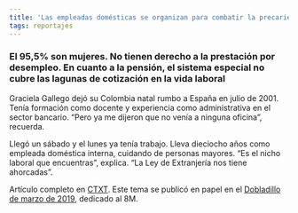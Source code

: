 ```yaml
---
title: 'Las empleadas domésticas se organizan para combatir la precariedad y el aislamiento'
tags: reportajes
---
```

### El 95,5% son mujeres. No tienen derecho a la prestación por desempleo. En cuanto a la pensión, el sistema especial no cubre las lagunas de cotización en la vida laboral

Graciela Gallego dejó su Colombia natal rumbo a España en julio de 2001. Tenía formación como docente y experiencia como administrativa en el sector bancario. “Pero ya me dijeron que no venía a ninguna oficina”, recuerda.

Llegó un sábado y el lunes ya tenía trabajo. Lleva dieciocho años como empleada doméstica interna, cuidando de personas mayores. “Es el nicho laboral que encuentras”, explica. “La Ley de Extranjería nos tiene ahorcadas”.

Artículo completo en [CTXT](https://ctxt.es/es/20190220/Politica/24698/Elena-de-sus-empleadas-domesticas-abandono-aislamiento-condiciones-precarias.htm). Este tema se publicó en papel en el [Dobladillo de marzo de 2019](https://agora.ctxt.es/producto/el-dobladillo-24-marzo), dedicado al 8M.